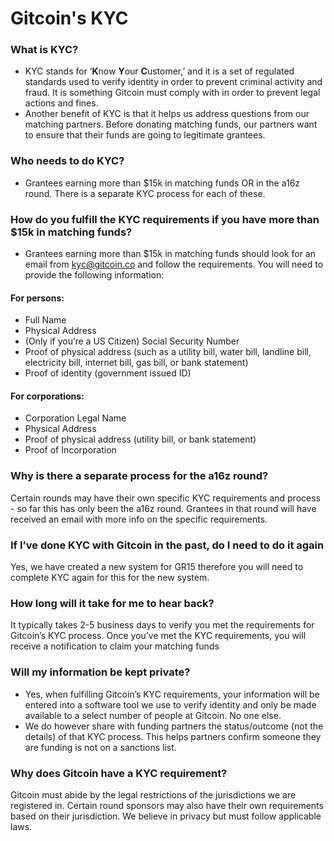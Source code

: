 # Gitcoin's KYC

### What is KYC?

* KYC stands for ‘**K**now **Y**our **C**ustomer,’ and it is a set of regulated standards used to verify identity in order to prevent criminal activity and fraud. It is something Gitcoin must comply with in order to prevent legal actions and fines.
* Another benefit of KYC is that it helps us address questions from our matching partners. Before donating matching funds, our partners want to ensure that their funds are going to legitimate grantees.

### Who needs to do KYC?

* Grantees earning more than $15k in matching funds OR in the a16z round. There is a separate KYC process for each of these.

### How do you fulfill the KYC requirements if you have more than $15k in matching funds?

* Grantees earning more than $15k in matching funds should look for an email from kyc@gitcoin.co and follow the requirements. You will need to provide the following information:

#### For persons:

* Full Name
* Physical Address
* (Only if you’re a US Citizen) Social Security Number
* Proof of physical address (such as a utility bill, water bill, landline bill, electricity bill, internet bill, gas bill, or bank statement)
* Proof of identity (government issued ID)

#### For corporations:

* Corporation Legal Name
* Physical Address
* Proof of physical address (utility bill, or bank statement)
* Proof of Incorporation

### Why is there a separate process for the a16z round?

Certain rounds may have their own specific KYC requirements and process - so far this has only been the a16z round. Grantees in that round will have received an email with more info on the specific requirements.

### If I’ve done KYC with Gitcoin in the past, do I need to do it again

Yes, we have created a new system for GR15 therefore you will need to complete KYC again for this for the new system.

### How long will it take for me to hear back?

It typically takes 2-5 business days to verify you met the requirements for Gitcoin’s KYC process. Once you’ve met the KYC requirements, you will receive a notification to claim your matching funds

### Will my information be kept private?

* Yes, when fulfilling Gitcoin’s KYC requirements, your information will be entered into a software tool we use to verify identity and only be made available to a select number of people at Gitcoin. No one else.
* We do however share with funding partners the status/outcome (not the details) of that KYC process. This helps partners confirm someone they are funding is not on a sanctions list.

### Why does Gitcoin have a KYC requirement?

Gitcoin must abide by the legal restrictions of the jurisdictions we are registered in. Certain round sponsors may also have their own requirements based on their jurisdiction. We believe in privacy but must follow applicable laws.
